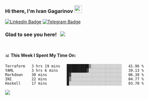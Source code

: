 ### Hi there, I'm Ivan Gagarinov <img src="https://media.giphy.com/media/hvRJCLFzcasrR4ia7z/giphy.gif" width="25px">

[![Linkedin Badge](https://img.shields.io/badge/-LinkedIn-0e76a8?style=flat-square&logo=Linkedin&logoColor=white)](https://linkedin.com/in/ivan-gagarinov-142ba3141/)
[![Telegram Badge](https://img.shields.io/badge/-Telegram-0088cc?style=flat-square&logo=Telegram&logoColor=white)](https://t.me/igagarinov)

### Glad to see you here! &nbsp; ![](https://visitor-badge.glitch.me/badge?page_id=dzencot.dzencot)

</br>

📊 **This Week I Spent My Time On:**
<!--START_SECTION:waka-->
```text
Terraform   3 hrs 19 mins   ██████████▒░░░░░░░░░░░░░░   41.96 % 
YAML        3 hrs 6 mins    █████████▓░░░░░░░░░░░░░░░   39.13 % 
Markdown    30 mins         █▓░░░░░░░░░░░░░░░░░░░░░░░   06.38 % 
INI         22 mins         █▒░░░░░░░░░░░░░░░░░░░░░░░   04.77 % 
Haskell     17 mins         █░░░░░░░░░░░░░░░░░░░░░░░░   03.70 % 
```
<!--END_SECTION:waka-->

[![](https://github-readme-stats.vercel.app/api?username=dzencot&theme=gruvbox)](https://github.com/dzencot)
